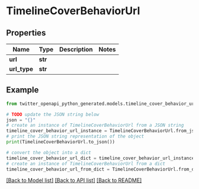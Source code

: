 # TimelineCoverBehaviorUrl


## Properties

Name | Type | Description | Notes
------------ | ------------- | ------------- | -------------
**url** | **str** |  | 
**url_type** | **str** |  | 

## Example

```python
from twitter_openapi_python_generated.models.timeline_cover_behavior_url import TimelineCoverBehaviorUrl

# TODO update the JSON string below
json = "{}"
# create an instance of TimelineCoverBehaviorUrl from a JSON string
timeline_cover_behavior_url_instance = TimelineCoverBehaviorUrl.from_json(json)
# print the JSON string representation of the object
print(TimelineCoverBehaviorUrl.to_json())

# convert the object into a dict
timeline_cover_behavior_url_dict = timeline_cover_behavior_url_instance.to_dict()
# create an instance of TimelineCoverBehaviorUrl from a dict
timeline_cover_behavior_url_from_dict = TimelineCoverBehaviorUrl.from_dict(timeline_cover_behavior_url_dict)
```
[[Back to Model list]](../README.md#documentation-for-models) [[Back to API list]](../README.md#documentation-for-api-endpoints) [[Back to README]](../README.md)


